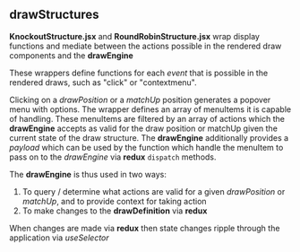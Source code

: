 ## drawStructures

**KnockoutStructure.jsx** and **RoundRobinStructure.jsx** wrap display functions and mediate between the actions possible in the rendered draw components and the **drawEngine**

These wrappers define functions for each *event* that is possible in the rendered draws, such as "click" or "contextmenu".

Clicking on a *drawPosition* or a *matchUp* position generates a popover menu with options.  The wrapper defines an array of menuItems it is capable of handling. These menuItems are filtered by an array of actions which the **drawEngine** accepts as valid for the draw position or matchUp given the current state of the draw structure.  The **drawEngine** additionally provides a *payload* which can be used by the function which handle the menuItem to pass on to the *drawEngine* via **redux** `dispatch` methods.  

The **drawEngine** is thus used in two ways:

1. To query / determine what actions are valid for a given *drawPosition* or *matchUp*, and to provide context for taking action
2. To make changes to the **drawDefinition** via **redux**

When changes are made via **redux** then state changes ripple through the application via *useSelector*